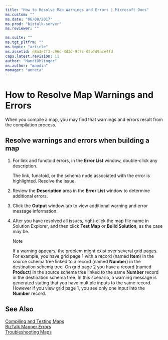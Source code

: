 ```yaml
---
title: "How to Resolve Map Warnings and Errors | Microsoft Docs"
ms.custom: ""
ms.date: "06/08/2017"
ms.prod: "biztalk-server"
ms.reviewer: ""

ms.suite: ""
ms.tgt_pltfrm: ""
ms.topic: "article"
ms.assetid: e8a3e7f3-c96c-4d3d-9f7c-d2bfd9ace4fd
caps.latest.revision: 11
author: "MandiOhlinger"
ms.author: "mandia"
manager: "anneta"
---
```

# How to Resolve Map Warnings and Errors
When you compile a map, you may find that warnings and errors result from the compilation process.  
  
## Resolve warnings and errors when building a map  
  
1.  For link and functoid errors, in the **Error List** window, double-click any description.  
  
     The link, functoid, or the schema node associated with the error is highlighted. Resolve the issue.  
  
2.  Review the **Description** area in the **Error List** window to determine additional errors.  
  
3.  Click the **Output** window tab to view additional warning and error message information.  
  
4.  After you have resolved all issues, right-click the map file name in Solution Explorer, and then click **Test Map** or **Build Solution**, as the case may be.  
  
    > [!NOTE]
    >  If a warning appears, the problem might exist over several grid pages. For example, you have grid page 1 with a record (named **Item**) in the source schema tree linked to a record (named **Number**) in the destination schema tree. On grid page 2 you have a record (named **Product**) in the source schema tree linked to the same **Number** record in the destination schema tree. In this scenario, a warning message is generated stating that you have multiple inputs to the same record. However if you view grid page 1, you see only one input into the **Number** record. 
  
## See Also  
 [Compiling and Testing Maps](../core/compiling-and-testing-maps.md)   
 [BizTalk Mapper Errors](../core/biztalk-mapper-errors.md)   
 [Troubleshooting Maps](../core/troubleshooting-maps.md)